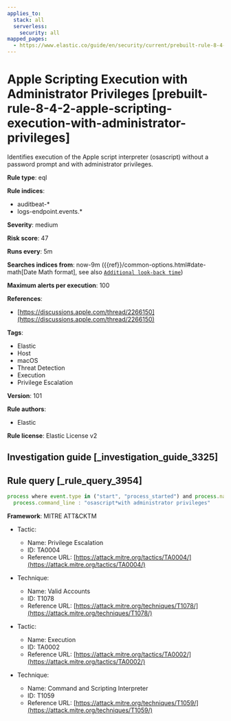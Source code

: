 ```yaml
---
applies_to:
  stack: all
  serverless:
    security: all
mapped_pages:
  - https://www.elastic.co/guide/en/security/current/prebuilt-rule-8-4-2-apple-scripting-execution-with-administrator-privileges.html
---
```


# Apple Scripting Execution with Administrator Privileges [prebuilt-rule-8-4-2-apple-scripting-execution-with-administrator-privileges]

Identifies execution of the Apple script interpreter (osascript) without a password prompt and with administrator privileges.

**Rule type**: eql

**Rule indices**:

* auditbeat-*
* logs-endpoint.events.*

**Severity**: medium

**Risk score**: 47

**Runs every**: 5m

**Searches indices from**: now-9m ({{ref}}/common-options.html#date-math[Date Math format], see also [`Additional look-back time`](docs-content://solutions/security/detect-and-alert/create-detection-rule.md#rule-schedule))

**Maximum alerts per execution**: 100

**References**:

* [https://discussions.apple.com/thread/2266150](https://discussions.apple.com/thread/2266150)

**Tags**:

* Elastic
* Host
* macOS
* Threat Detection
* Execution
* Privilege Escalation

**Version**: 101

**Rule authors**:

* Elastic

**Rule license**: Elastic License v2

## Investigation guide [_investigation_guide_3325]



## Rule query [_rule_query_3954]

```js
process where event.type in ("start", "process_started") and process.name : "osascript" and
  process.command_line : "osascript*with administrator privileges"
```

**Framework**: MITRE ATT&CKTM

* Tactic:

    * Name: Privilege Escalation
    * ID: TA0004
    * Reference URL: [https://attack.mitre.org/tactics/TA0004/](https://attack.mitre.org/tactics/TA0004/)

* Technique:

    * Name: Valid Accounts
    * ID: T1078
    * Reference URL: [https://attack.mitre.org/techniques/T1078/](https://attack.mitre.org/techniques/T1078/)

* Tactic:

    * Name: Execution
    * ID: TA0002
    * Reference URL: [https://attack.mitre.org/tactics/TA0002/](https://attack.mitre.org/tactics/TA0002/)

* Technique:

    * Name: Command and Scripting Interpreter
    * ID: T1059
    * Reference URL: [https://attack.mitre.org/techniques/T1059/](https://attack.mitre.org/techniques/T1059/)



